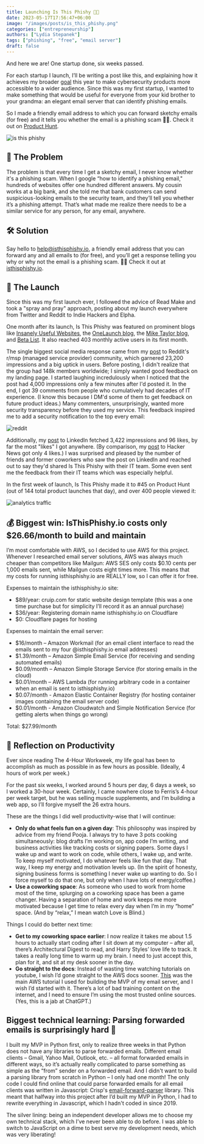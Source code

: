 ```yaml
---
title: Launching Is This Phishy 🎣📩
date: 2023-05-17T17:56:47+06:00
image: "/images/posts/is_this_phishy.png"
categories: ["entrepreneurship"]
authors: ["Lydia Stepanek"]
tags: ["phishing", "free", "email server"]
draft: false
---
```


And here we are! One startup done, six weeks passed.

For each startup I launch, I’ll be writing a post like this, and explaining how it achieves my broader [goal](/im-building-12-cybersecurity-startups-in-12-months) this year to make cybersecurity products more accessible to a wider audience. Since this was my first startup, I wanted to make something that would be useful for everyone from your kid brother to your grandma: an elegant email server that can identify phishing emails.

So I made a friendly email address to which you can forward sketchy emails (for free) and it tells you whether the email is a phishing scam 🎣📩. Check it out on [Product Hunt](https://www.producthunt.com/products/is-this-phishy).

![](/images/posts/is_this_phishy.png "is this phishy")

## 🤔 The Problem
The problem is that every time I get a sketchy email, I never know whether it's a phishing scam. When I google “how to identify a phishing email," hundreds of websites offer one hundred different answers. My cousin works at a big bank, and she told me that bank customers can send suspicious-looking emails to the security team, and they’ll tell you whether it’s a phishing attempt. That’s what made me realize there needs to be a similar service for any person, for any email, anywhere.

## 🛠️ Solution
Say hello to help@isthisphishy.io, a friendly email address that you can forward any and all emails to (for free), and you’ll get a response telling you why or why not the email is a phishing scam. 🎣📩 Check it out at [isthisphishy.io](https://isthisphishy.io/).

## 🚨 The Launch
Since this was my first launch ever, I followed the advice of Read Make and took a "spray and pray" approach, posting about my launch everywhere from Twitter and Reddit to Indie Hackers and Elpha.

One month after its launch, Is This Phishy was featured on prominent blogs like [Insanely Useful Websites](https://newsletter.insanelyusefulwebsites.com/p/iuw-78), the [OneLaunch blog](https://blog.onelaunch.com/new-email-scams-to-watch-for), the [Mike Taylor blog](https://mike-taylor.org/blog-2), and [Beta List](https://betalist.com/startups/is-this-phishy). It also reached 403 monthly active users in its first month.

The single biggest social media response came from my [post](https://www.reddit.com/r/msp/comments/13oy0kr/roast_my_landing_page) to Reddit's r/msp (managed service provider) community, which garnered 23,200 impressions and a big uptick in users. Before posting, I didn't realize that the group had 148k members worldwide; I simply wanted good feedback on my landing page. I started laughing incredulously when I noticed that the post had 4,000 impressions only a few minutes after I'd posted it. In the end, I got 39 comments from people who cumulatively had decades of IT experience. (I know this because I DM'd some of them to get feedback on future product ideas.) Many commenters, unsurprisingly, wanted more security transparency before they used my service. This feedback inspired me to add a security notification to the top every email:

![](/images/posts/reddit.png "reddit")

Additionally, my [post](https://www.linkedin.com/feed/update/urn:li:activity:7064628717188210688) to LinkedIn fetched 3,422 impressions and 96 likes, by far the most "likes" I got anywhere. (By comparison, my [post](https://news.ycombinator.com/item?id=35976876) to Hacker News got only 4 likes.) I was surprised and pleased by the number of friends and former coworkers who saw the post on LinkedIn and reached out to say they'd shared Is This Phishy with their IT team. Some even sent me the feedback from their IT teams which was especially helpful.

In the first week of launch, Is This Phishy made it to #45 on Product Hunt (out of 144 total product launches that day), and over 400 people viewed it:

![](/images/posts/analytics.png "analytics traffic")

## 💰 Biggest win: IsThisPhishy.io costs only $26.66/month to build and maintain
I’m most comfortable with AWS, so I decided to use AWS for this project. Whenever I researched email server solutions, AWS was always much cheaper than competitors like Mailgun: AWS SES only costs $0.10 cents per 1,000 emails sent, while Mailgun costs eight times more. This means that my costs for running isthisphishy.io are REALLY low, so I can offer it for free.

Expenses to maintain the isthisphishy.io site:

* $89/year: cruip.com for static website design template (this was a one time purchase but for simplicity I’ll record it as an annual purchase)
* $36/year: Registering domain name isthisphishy.io on Cloudflare
* $0: Cloudflare pages for hosting

Expenses to maintain the email server:

* $16/month – Amazon Workmail (for an email client interface to read the emails sent to my four @isthisphishy.io email addresses)
* $1.39/month – Amazon Simple Email Service (for receiving and sending automated emails)
* $0.09/month – Amazon Simple Storage Service (for storing emails in the cloud)
* $0.01/month – AWS Lambda (for running arbitrary code in a container when an email is sent to isthisphishy.io)
* $0.07/month - Amazon Elastic Container Registry (for hosting container images containing the email server code)
* $0.01/month - Amazon Cloudwatch and Simple Notification Service (for getting alerts when things go wrong)

Total: $27.99/month

## 💪 Reflection on Productivity
Ever since reading The 4-Hour Workweek, my life goal has been to accomplish as much as possible in as few hours as possible. (Ideally, 4 hours of work per week.)

For the past six weeks, I worked around 5 hours per day, 6 days a week, so I worked a 30-hour week. Certainly, I came nowhere close to Ferris’s 4-hour per week target, but he was selling muscle supplements, and I’m building a web app, so I’ll forgive myself the 26 extra hours.

These are the things I did well productivity-wise that I will continue:

* **Only do what feels fun on a given day**: This philosophy was inspired by advice from my friend Pooja. I always try to have 3 pots cooking simultaneously: blog drafts I’m working on, app code I’m writing, and business activities like tracking costs or signing papers. Some days I wake up and want to work on code, while others, I wake up, and write. To keep myself motivated, I do whatever feels like fun that day. That way, I keep my energy and motivation levels up. (In the spirit of honesty, signing business forms is something I never wake up wanting to do. So I force myself to do that one, but only when I have lots of energy/coffee.)
* **Use a coworking space**: As someone who used to work from home most of the time, splurging on a coworking space has been a game changer. Having a separation of home and work keeps me more motivated because I get time to relax every day when I’m in my “home” space. (And by “relax,” I mean watch Love is Blind.)

Things I could do better next time:

* **Get to my coworking space earlier**: I now realize it takes me about 1.5 hours to actually start coding after I sit down at my computer – after all, there’s Architectural Digest to read, and Harry Styles’ love life to track. It takes a really long time to warm up my brain. I need to just accept this, plan for it, and sit at my desk sooner in the day.
* **Go straight to the docs**: Instead of wasting time watching tutorials on youtube, I wish I’d gone straight to the AWS docs sooner. [This](https://aws.amazon.com/blogs/messaging-and-targeting/forward-incoming-email-to-an-external-destination) was the main AWS tutorial I used for building the MVP of my email server, and I wish I’d started with it. There’s a lot of bad training content on the internet, and I need to ensure I’m using the most trusted online sources. (Yes, this is a jab at ChatGPT.)

## Biggest technical learning: Parsing forwarded emails is surprisingly hard 📨
I built my MVP in Python first, only to realize three weeks in that Python does not have any libraries to parse forwarded emails. Different email clients – Gmail, Yahoo Mail, Outlook, etc. – all format forwarded emails in different ways, so it’s actually really complicated to parse something as simple as the “from” sender on a forwarded email. And I didn't want to build a parsing library from scratch in Python – I only had one month! The only code I could find online that could parse forwarded emails for all email clients was written in Javascript: Crisp's [email-forward-parser](https://github.com/crisp-oss/email-forward-parser) library. This meant that halfway into this project after I’d built my MVP in Python, I had to rewrite everything in Javascript, which I hadn't coded in since 2019.

The silver lining: being an independent developer allows me to choose my own technical stack, which I’ve never been able to do before. I was able to switch to JavaScript on a dime to best serve my development needs, which was very liberating!
